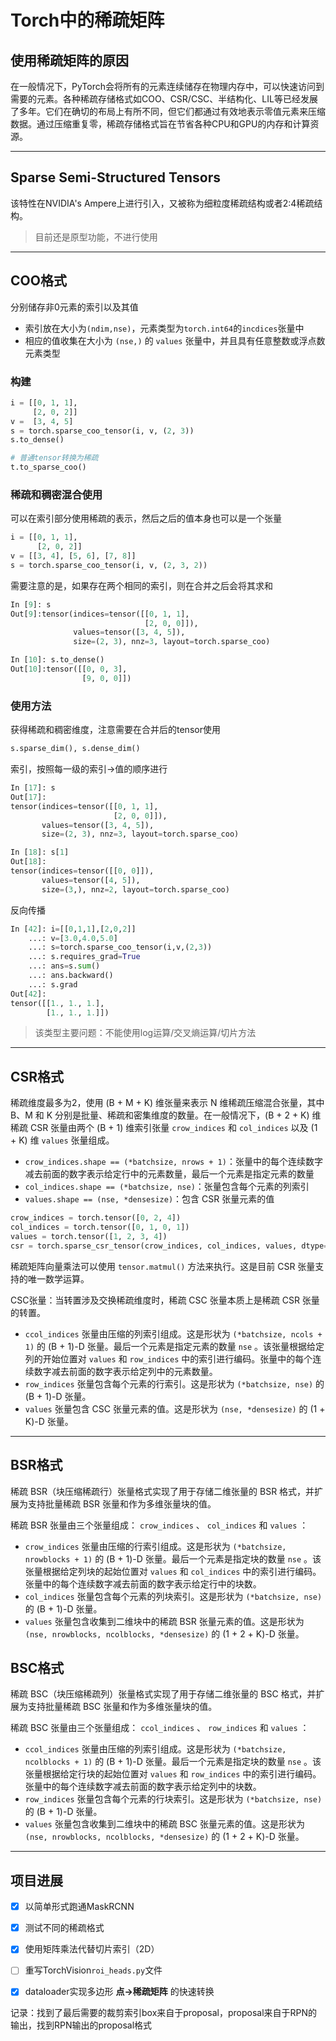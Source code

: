 # Torch中的稀疏矩阵

## 使用稀疏矩阵的原因

在一般情况下，PyTorch会将所有的元素连续储存在物理内存中，可以快速访问到需要的元素。各种稀疏存储格式如COO、CSR/CSC、半结构化、LIL等已经发展了多年。它们在确切的布局上有所不同，但它们都通过有效地表示零值元素来压缩数据。通过压缩重复零，稀疏存储格式旨在节省各种CPU和GPU的内存和计算资源。

---

## Sparse Semi-Structured Tensors

该特性在NVIDIA's Ampere上进行引入，又被称为细粒度稀疏结构或者2:4稀疏结构。

> 目前还是原型功能，不进行使用

---

## COO格式

分别储存非0元素的索引以及其值

* 索引放在大小为`(ndim,nse)`，元素类型为`torch.int64`的`incdices`张量中
* 相应的值收集在大小为 `(nse,)` 的 `values` 张量中，并且具有任意整数或浮点数元素类型

### 构建

```python
i = [[0, 1, 1],
     [2, 0, 2]]
v =  [3, 4, 5]
s = torch.sparse_coo_tensor(i, v, (2, 3))
s.to_dense()

# 普通tensor转换为稀疏
t.to_sparse_coo()
```

### 稀疏和稠密混合使用

可以在索引部分使用稀疏的表示，然后之后的值本身也可以是一个张量

```python
i = [[0, 1, 1],
      [2, 0, 2]]
v = [[3, 4], [5, 6], [7, 8]]
s = torch.sparse_coo_tensor(i, v, (2, 3, 2))
```

需要注意的是，如果存在两个相同的索引，则在合并之后会将其求和

```python
In [9]: s
Out[9]:tensor(indices=tensor([[0, 1, 1],
                              [2, 0, 0]]),
              values=tensor([3, 4, 5]),
              size=(2, 3), nnz=3, layout=torch.sparse_coo)

In [10]: s.to_dense()
Out[10]:tensor([[0, 0, 3],
                [9, 0, 0]])
```

### 使用方法

获得稀疏和稠密维度，注意需要在合并后的tensor使用

```python
s.sparse_dim(), s.dense_dim()
```

索引，按照每一级的索引->值的顺序进行

```python
In [17]: s
Out[17]:
tensor(indices=tensor([[0, 1, 1],
                       [2, 0, 0]]),
       values=tensor([3, 4, 5]),
       size=(2, 3), nnz=3, layout=torch.sparse_coo)

In [18]: s[1]
Out[18]:
tensor(indices=tensor([[0, 0]]),
       values=tensor([4, 5]),
       size=(3,), nnz=2, layout=torch.sparse_coo)
```

反向传播

```python
In [42]: i=[[0,1,1],[2,0,2]]
    ...: v=[3.0,4.0,5.0]
    ...: s=torch.sparse_coo_tensor(i,v,(2,3))
    ...: s.requires_grad=True
    ...: ans=s.sum()
    ...: ans.backward()
    ...: s.grad
Out[42]:
tensor([[1., 1., 1.],
        [1., 1., 1.]])
```

> 该类型主要问题：不能使用log运算/交叉熵运算/切片方法

---

## CSR格式

稀疏维度最多为2，使用 (B + M + K) 维张量来表示 N 维稀疏压缩混合张量，其中 B、M 和 K 分别是批量、稀疏和密集维度的数量。在一般情况下，(B + 2 + K) 维稀疏 CSR 张量由两个 (B + 1) 维索引张量 `crow_indices` 和 `col_indices` 以及 (1 + K) 维 `values` 张量组成。

* `crow_indices.shape == (*batchsize, nrows + 1)`：张量中的每个连续数字减去前面的数字表示给定行中的元素数量，最后一个元素是指定元素的数量
* `col_indices.shape == (*batchsize, nse)`：张量包含每个元素的列索引
* `values.shape == (nse, *densesize)`：包含 CSR 张量元素的值

```python
crow_indices = torch.tensor([0, 2, 4])
col_indices = torch.tensor([0, 1, 0, 1])
values = torch.tensor([1, 2, 3, 4])
csr = torch.sparse_csr_tensor(crow_indices, col_indices, values, dtype=torch.float64)
```

稀疏矩阵向量乘法可以使用 `tensor.matmul()` 方法来执行。这是目前 CSR 张量支持的唯一数学运算。

CSC张量：当转置涉及交换稀疏维度时，稀疏 CSC 张量本质上是稀疏 CSR 张量的转置。

* `ccol_indices` 张量由压缩的列索引组成。这是形状为 `(*batchsize, ncols + 1)` 的 (B + 1)-D 张量。最后一个元素是指定元素的数量 `nse` 。该张量根据给定列的开始位置对 `values` 和 `row_indices` 中的索引进行编码。张量中的每个连续数字减去前面的数字表示给定列中的元素数量。
* `row_indices` 张量包含每个元素的行索引。这是形状为 `(*batchsize, nse)` 的 (B + 1)-D 张量。
* `values` 张量包含 CSC 张量元素的值。这是形状为 `(nse, *densesize)` 的 (1 + K)-D 张量。

---

## BSR格式

稀疏 BSR（块压缩稀疏行）张量格式实现了用于存储二维张量的 BSR 格式，并扩展为支持批量稀疏 BSR 张量和作为多维张量块的值。

稀疏 BSR 张量由三个张量组成： `crow_indices` 、 `col_indices` 和 `values` ：

* `crow_indices` 张量由压缩的行索引组成。这是形状为 `(*batchsize, nrowblocks + 1)` 的 (B + 1)-D 张量。最后一个元素是指定块的数量 `nse` 。该张量根据给定列块的起始位置对 `values` 和 `col_indices` 中的索引进行编码。张量中的每个连续数字减去前面的数字表示给定行中的块数。
* `col_indices` 张量包含每个元素的列块索引。这是形状为 `(*batchsize, nse)` 的 (B + 1)-D 张量。
* `values` 张量包含收集到二维块中的稀疏 BSR 张量元素的值。这是形状为 `(nse, nrowblocks, ncolblocks, *densesize)` 的 (1 + 2 + K)-D 张量。

## BSC格式

稀疏 BSC（块压缩稀疏列）张量格式实现了用于存储二维张量的 BSC 格式，并扩展为支持批量稀疏 BSC 张量和作为多维张量块的值。

稀疏 BSC 张量由三个张量组成： `ccol_indices` 、 `row_indices` 和 `values` ：

* `ccol_indices` 张量由压缩的列索引组成。这是形状为 `(*batchsize, ncolblocks + 1)` 的 (B + 1)-D 张量。最后一个元素是指定块的数量 `nse` 。该张量根据给定行块的起始位置对 `values` 和 `row_indices` 中的索引进行编码。张量中的每个连续数字减去前面的数字表示给定列中的块数。
* `row_indices` 张量包含每个元素的行块索引。这是形状为 `(*batchsize, nse)` 的 (B + 1)-D 张量。
* `values` 张量包含收集到二维块中的稀疏 BSC 张量元素的值。这是形状为 `(nse, nrowblocks, ncolblocks, *densesize)` 的 (1 + 2 + K)-D 张量。

---

## 项目进展

- [x] 以简单形式跑通MaskRCNN
- [x] 测试不同的稀疏格式
- [x] 使用矩阵乘法代替切片索引（2D）
- [ ] 重写TorchVision`roi_heads.py`文件
- [x] dataloader实现多边形 **点->稀疏矩阵** 的快速转换





记录：找到了最后需要的裁剪索引box来自于proposal，proposal来自于RPN的输出，找到RPN输出的proposal格式
